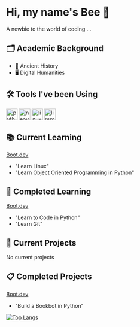 # Hi, my name's Bee 🐝
A newbie to the world of coding ...

## 🗂️ Academic Background
* 🏺 Ancient History
* 🖥️ Digital Humanities

<h2>🛠️ Tools I've been Using</h2>
<p align="left">
<img src="https://cdn.jsdelivr.net/gh/devicons/devicon@latest/icons/python/python-original.svg" alt = "python" width="30" height="30"/>
<img src="https://cdn.jsdelivr.net/gh/devicons/devicon@latest/icons/neovim/neovim-original.svg" alt="neovim" width="30" height="30"/>
<img src="https://cdn.jsdelivr.net/gh/devicons/devicon@latest/icons/linux/linux-original.svg" alt="linux" width="30" height="30"/>
<img src="https://cdn.jsdelivr.net/gh/devicons/devicon@latest/icons/git/git-original.svg" alt="linux" width="30" height="30"/>
</p>

## 📚 Current Learning
[Boot.dev](www.boot.dev/)
* "Learn Linux"
* "Learn Object Oriented Programming in Python"

## 🔖 Completed Learning
[Boot.dev](www.boot.dev/)
* "Learn to Code in Python"
* "Learn Git"

## 🚧 Current Projects
No current projects

## 📋 Completed Projects
[Boot.dev](www.boot.dev/)
* "Build a Bookbot in Python"


[![Top Langs](https://github-readme-stats.vercel.app/api/top-langs/?username=rose-by-another-name&layout=compact&theme=tokyonight)](https://github.com/rose-by-another-name/github-readme-stats)

